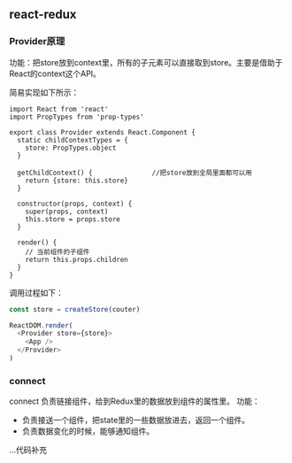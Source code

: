 ## react-redux
### Provider原理

功能：把store放到context里，所有的子元素可以直接取到store。主要是借助于React的context这个API。

简易实现如下所示：
```JS
import React from 'react'
import PropTypes from 'prop-types'

export class Provider extends React.Component {
  static childContextTypes = {
    store: PropTypes.object
  }

  getChildContext() {               //把store放到全局里面都可以用
    return {store: this.store}
  }

  constructor(props, context) {
    super(props, context)
    this.store = props.store
  }

  render() {
    // 当前组件的子组件
    return this.props.children
  }
}
```

调用过程如下：
```js
const store = createStore(couter)

ReactDOM.render(
  <Provider store={store}>
    <App />
  </Provider>
)
```

### connect
connect 负责链接组件，给到Redux里的数据放到组件的属性里。
功能：
+ 负责接送一个组件，把state里的一些数据放进去，返回一个组件。
+ 负责数据变化的时候，能够通知组件。

...代码补充
